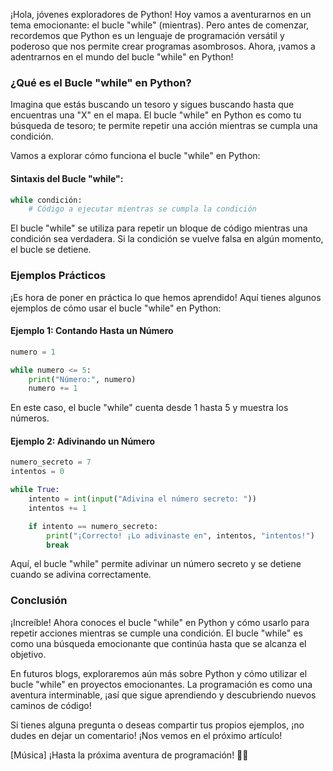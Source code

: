 ¡Hola, jóvenes exploradores de Python! Hoy vamos a aventurarnos en un tema emocionante: el bucle "while" (mientras). Pero antes de comenzar, recordemos que Python es un lenguaje de programación versátil y poderoso que nos permite crear programas asombrosos. Ahora, ¡vamos a adentrarnos en el mundo del bucle "while" en Python!

### ¿Qué es el Bucle "while" en Python?

Imagina que estás buscando un tesoro y sigues buscando hasta que encuentras una "X" en el mapa. El bucle "while" en Python es como tu búsqueda de tesoro; te permite repetir una acción mientras se cumpla una condición.

Vamos a explorar cómo funciona el bucle "while" en Python:

#### Sintaxis del Bucle "while":

```python
while condición:
    # Código a ejecutar mientras se cumpla la condición
```

El bucle "while" se utiliza para repetir un bloque de código mientras una condición sea verdadera. Si la condición se vuelve falsa en algún momento, el bucle se detiene.

### Ejemplos Prácticos

¡Es hora de poner en práctica lo que hemos aprendido! Aquí tienes algunos ejemplos de cómo usar el bucle "while" en Python:

#### Ejemplo 1: Contando Hasta un Número

```python
numero = 1

while numero <= 5:
    print("Número:", numero)
    numero += 1
```

En este caso, el bucle "while" cuenta desde 1 hasta 5 y muestra los números.

#### Ejemplo 2: Adivinando un Número

```python
numero_secreto = 7
intentos = 0

while True:
    intento = int(input("Adivina el número secreto: "))
    intentos += 1

    if intento == numero_secreto:
        print("¡Correcto! ¡Lo adivinaste en", intentos, "intentos!")
        break
```

Aquí, el bucle "while" permite adivinar un número secreto y se detiene cuando se adivina correctamente.

### Conclusión

¡Increíble! Ahora conoces el bucle "while" en Python y cómo usarlo para repetir acciones mientras se cumple una condición. El bucle "while" es como una búsqueda emocionante que continúa hasta que se alcanza el objetivo.

En futuros blogs, exploraremos aún más sobre Python y cómo utilizar el bucle "while" en proyectos emocionantes. La programación es como una aventura interminable, ¡así que sigue aprendiendo y descubriendo nuevos caminos de código!

Si tienes alguna pregunta o deseas compartir tus propios ejemplos, ¡no dudes en dejar un comentario! ¡Nos vemos en el próximo artículo!

[Música] ¡Hasta la próxima aventura de programación! 🚀🐍